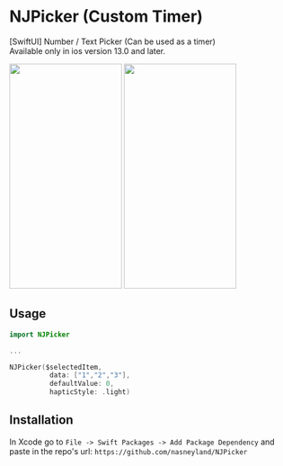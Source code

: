 # NJPicker (Custom Timer)
[SwiftUI] Number / Text Picker (Can be used as a timer)<br/>
Available only in ios version 13.0 and later.

<img src="https://github.com/nasneyland/NJPicker/assets/113892130/d7236c76-f111-4d37-9a90-a8c81dec3f11"  width="200" height="400"/>
<img src="https://github.com/nasneyland/NJPicker/assets/113892130/09e6f344-6825-4b5a-a622-e8085810447d"  width="200" height="400"/>

## Usage

```swift
import NJPicker

...

NJPicker($selectedItem,
          data: ["1","2","3"],
          defaultValue: 0,
          hapticStyle: .light)
```


## Installation

In Xcode go to `File -> Swift Packages -> Add Package Dependency` and paste in the repo's url: `https://github.com/nasneyland/NJPicker`




